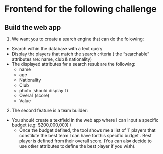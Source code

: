 # Frontend for the following challenge


## Build the web app

1. We want you to create a search engine that can do the following:
* Search within the database with a text query
* Display the players that match the search criteria ( the “searchable”
attributes are: name, club & nationality)
* The displayed attributes for a search result are the following:
  * name
  * age
  * Nationality
  * Club
  * photo (should display it)
  * Overall (score)
  * Value

2. The second feature is a team builder:
* You should create a textfield in the web app where I can input a specific
budget (e.g: $200,000,000) \
  * Once the budget defined, the tool shows me a list of 11 players
that constitute the best team I can have for this specific
budget . Best player is defined from their overall score. (You
can also decide to use other attributes to define the best player if
you wish).
